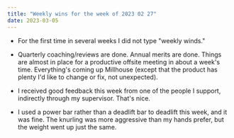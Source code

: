 ```yaml
---
title: "Weekly wins for the week of 2023 02 27"
date: 2023-03-05
---
```


- For the first time in several weeks I did not type "weekly winds."

- Quarterly coaching/reviews are done. Annual merits are done. Things are almost in place for a productive offsite meeting in about a week's time. Everything's coming up Millhouse (except that the product has plenty I'd like to change or fix, not unexpected).

- I received good feedback this week from one of the people I support, indirectly through my supervisor. That's nice.

- I used a power bar rather than a deadlift bar to deadlift this week, and it was fine. The knurling was more aggressive than my hands prefer, but the weight went up just the same.
